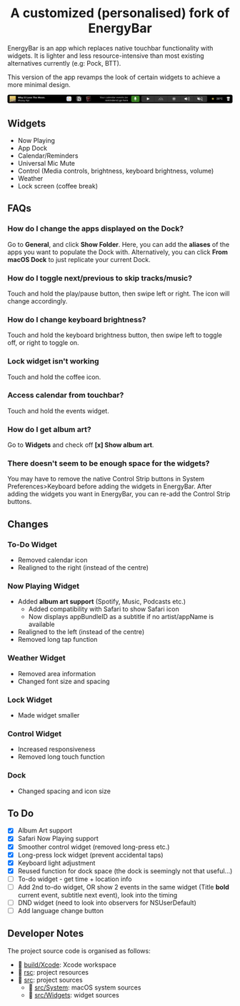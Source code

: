 <h1 align="center">
    A customized (personalised) fork of EnergyBar<br/>
</h1>

EnergyBar is an app which replaces native touchbar functionality with widgets. It is lighter and less resource-intensive than most existing alternatives currently (e.g: Pock, BTT).

This version of the app revamps the look of certain widgets to achieve a more minimal design.

![Touchbar](doc/touchbarmockup2.png)

## Widgets
- Now Playing
- App Dock
- Calendar/Reminders
- Universal Mic Mute
- Control (Media controls, brightness, keyboard brightness, volume)
- Weather
- Lock screen (coffee break)

## FAQs
### How do I change the apps displayed on the Dock?
Go to **General**, and click **Show Folder**. Here, you can add the **aliases** of the apps you want to populate the Dock with. Alternatively, you can click **From macOS Dock** to just replicate your current Dock.

### How do I toggle next/previous to skip tracks/music?
Touch and hold the play/pause button, then swipe left or right. The icon will change accordingly.

### How do I change keyboard brightness?
Touch and hold the keyboard brightness button, then swipe left to toggle off, or right to toggle on.

### Lock widget isn't working
Touch and hold the coffee icon.

### Access calendar from touchbar?
Touch and hold the events widget.

### How do I get album art?
Go to **Widgets** and check off **[x] Show album art**.

### There doesn't seem to be enough space for the widgets?
You may have to remove the native Control Strip buttons in System Preferences>Keyboard before adding the widgets in EnergyBar. After adding the widgets you want in EnergyBar, you can re-add the Control Strip buttons.

## Changes
### To-Do Widget
- Removed calendar icon
- Realigned to the right (instead of the centre)

### Now Playing Widget
- Added **album art support** (Spotify, Music, Podcasts etc.)       
    -  Added compatibility with Safari to show Safari icon
    -  Now displays appBundleID as a subtitle if no artist/appName is available
- Realigned to the left (instead of the centre)
- Removed long tap function

### Weather Widget
- Removed area information
- Changed font size and spacing

### Lock Widget
- Made widget smaller

### Control Widget
- Increased responsiveness
- Removed long touch function

### Dock
- Changed spacing and icon size

## To Do
- [x] Album Art support
- [x] Safari Now Playing support
- [x] Smoother control widget (removed long-press etc.)
- [x] Long-press lock widget (prevent accidental taps)
- [x] Keyboard light adjustment
- [x] Reused function for dock space (the dock is seemingly not that useful...)
- [ ] To-do widget - get time + location info
- [ ] Add 2nd to-do widget, OR show 2 events in the same widget (Title **bold** current event, subtitle next event), look into the timing
- [ ] DND widget (need to look into observers for NSUserDefault)
- [ ] Add language change button

## Developer Notes

The project source code is organised as follows:

* :file_folder: [build/Xcode](build/Xcode): Xcode workspace
* :file_folder: [rsc](rsc): project resources
* :file_folder: [src](src): project sources
    * :file_folder: [src/System](src/System): macOS system sources
    * :file_folder: [src/Widgets](src/Widgets): widget sources
